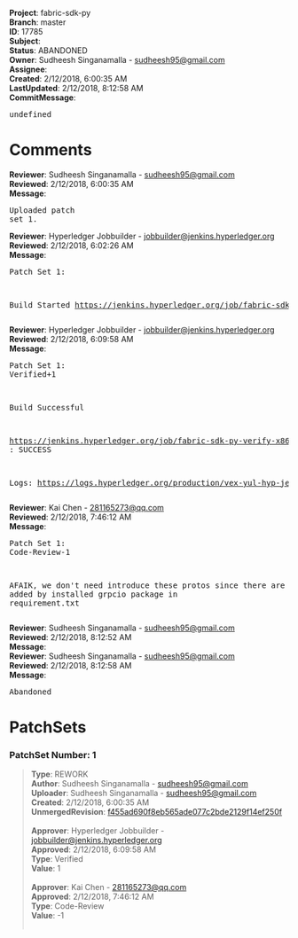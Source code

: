 <strong>Project</strong>: fabric-sdk-py<br><strong>Branch</strong>: master<br><strong>ID</strong>: 17785<br><strong>Subject</strong>:<br><strong>Status</strong>: ABANDONED<br><strong>Owner</strong>: Sudheesh Singanamalla - sudheesh95@gmail.com<br><strong>Assignee</strong>:<br><strong>Created</strong>: 2/12/2018, 6:00:35 AM<br><strong>LastUpdated</strong>: 2/12/2018, 8:12:58 AM<br><strong>CommitMessage</strong>:<br><pre>undefined</pre><h1>Comments</h1><strong>Reviewer</strong>: Sudheesh Singanamalla - sudheesh95@gmail.com<br><strong>Reviewed</strong>: 2/12/2018, 6:00:35 AM<br><strong>Message</strong>: <pre>Uploaded patch set 1.</pre><strong>Reviewer</strong>: Hyperledger Jobbuilder - jobbuilder@jenkins.hyperledger.org<br><strong>Reviewed</strong>: 2/12/2018, 6:02:26 AM<br><strong>Message</strong>: <pre>Patch Set 1:

Build Started https://jenkins.hyperledger.org/job/fabric-sdk-py-verify-x86_64/333/</pre><strong>Reviewer</strong>: Hyperledger Jobbuilder - jobbuilder@jenkins.hyperledger.org<br><strong>Reviewed</strong>: 2/12/2018, 6:09:58 AM<br><strong>Message</strong>: <pre>Patch Set 1: Verified+1

Build Successful 

https://jenkins.hyperledger.org/job/fabric-sdk-py-verify-x86_64/333/ : SUCCESS

Logs: https://logs.hyperledger.org/production/vex-yul-hyp-jenkins-3/fabric-sdk-py-verify-x86_64/333</pre><strong>Reviewer</strong>: Kai Chen - 281165273@qq.com<br><strong>Reviewed</strong>: 2/12/2018, 7:46:12 AM<br><strong>Message</strong>: <pre>Patch Set 1: Code-Review-1

AFAIK, we don't need introduce these protos since there are already added by installed grpcio package in requirement.txt</pre><strong>Reviewer</strong>: Sudheesh Singanamalla - sudheesh95@gmail.com<br><strong>Reviewed</strong>: 2/12/2018, 8:12:52 AM<br><strong>Message</strong>:<br><strong>Reviewer</strong>: Sudheesh Singanamalla - sudheesh95@gmail.com<br><strong>Reviewed</strong>: 2/12/2018, 8:12:58 AM<br><strong>Message</strong>: <pre>Abandoned</pre><h1>PatchSets</h1><h3>PatchSet Number: 1</h3><blockquote><strong>Type</strong>: REWORK<br><strong>Author</strong>: Sudheesh Singanamalla - sudheesh95@gmail.com<br><strong>Uploader</strong>: Sudheesh Singanamalla - sudheesh95@gmail.com<br><strong>Created</strong>: 2/12/2018, 6:00:35 AM<br><strong>UnmergedRevision</strong>: [f455ad690f8eb565ade077c2bde2129f14ef250f](https://github.com/hyperledger-gerrit-archive/fabric-sdk-py/commit/f455ad690f8eb565ade077c2bde2129f14ef250f)<br><br><strong>Approver</strong>: Hyperledger Jobbuilder - jobbuilder@jenkins.hyperledger.org<br><strong>Approved</strong>: 2/12/2018, 6:09:58 AM<br><strong>Type</strong>: Verified<br><strong>Value</strong>: 1<br><br><strong>Approver</strong>: Kai Chen - 281165273@qq.com<br><strong>Approved</strong>: 2/12/2018, 7:46:12 AM<br><strong>Type</strong>: Code-Review<br><strong>Value</strong>: -1<br><br></blockquote>